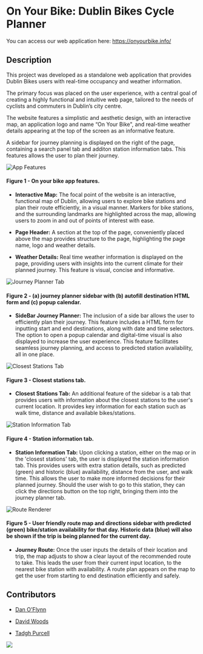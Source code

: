 # On Your Bike: Dublin Bikes Cycle Planner
You can access our web application here: https://onyourbike.info/

## Description
This project was developed as a standalone web application that provides Dublin Bikes users with real-time occupancy and weather information.

The primary focus was placed on the user experience, with a central goal of creating a highly functional and intuitive web page, tailored to the needs of cyclists and commuters in Dublin’s city centre.

The website features a simplistic and aesthetic design, with an interactive map, an application logo and name “On Your Bike", and real-time weather details appearing at the top of the screen as an informative feature. 

A sidebar for journey planning is displayed on the right of the page, containing a search panel tab and additon station information tabs. This features allows the user to plan their journey.

![App Features](https://github.com/TadghPurcell/se-group27-project/blob/main/github_imgs/figure_1.png?raw=true "App Features")
#### Figure 1 - On your bike app features.
- **Interactive Map:** The focal point of the website is an interactive, functional map of Dublin, allowing users to explore bike stations and plan their route efficiently, in a visual manner. Markers for bike stations, and the surrounding landmarks are highlighted across the map, allowing users to zoom in and out of points of interest with ease.

- **Page Header:** A section at the top of the page, conveniently placed above the map provides structure to the page, highlighting the page name, logo and weather details.

- **Weather Details:** Real time weather information is displayed on the page, providing users with insights into the current climate for their planned journey. This feature is visual, concise and informative.

  
![Journey Planner Tab](https://github.com/TadghPurcell/se-group27-project/blob/main/github_imgs/figure_2.png?raw=true "Journey Planner Tab")
#### Figure 2 - (a) journey planner sidebar with (b) autofill destination HTML form and (c) popup calendar.
- **SideBar Journey Planner:** The inclusion of a side bar allows the user to efficiently plan their journey. This feature includes a HTML form for inputting start and end destinations, along with date and time selectors. The option to open a popup calendar and digital-time visual is also displayed to increase the user experience. 
This feature facilitates seamless journey planning, and access to predicted station availability, all in one place.

![Closest Stations Tab](https://github.com/TadghPurcell/se-group27-project/blob/main/github_imgs/figure_3.png?raw=true "Closest Stations Tab")
#### Figure 3 - Closest stations tab.
- **Closest Stations Tab:** An additional feature of the sidebar is a tab that provides users with information about the closest stations to the user's current location. It provides key information for each station such as walk time, distance and available bikes/stations.

![Station Information Tab](https://github.com/TadghPurcell/se-group27-project/blob/main/github_imgs/figure_4.png?raw=true "Station Information Tab")
#### Figure 4 - Station information tab.
- **Station Information Tab:** Upon clicking a station, either on the map or in the 'closest stations' tab, the user is displayed the station information tab. This provides users with extra station details, such as predicted (green) and historic (blue) availability, distance from the user, and walk time. This allows the user to make more informed decisions for their planned journey. Should the user wish to go to this station, they can click the directions  button on the top right, bringing them into the journey planner tab.

![Route Renderer](https://github.com/TadghPurcell/se-group27-project/blob/main/github_imgs/figure_5.png?raw=true "Route Renderer")
#### Figure 5 - User friendly route map and directions sidebar with predicted (green) bike/station availability for that day. Historic data (blue) will also be shown if the trip is being planned for the current day.
- **Journey Route:** Once the user inputs the details of their location and trip, the map adjusts to show a clear layout of the recommended route to take. This leads the user from their current input location, to the nearest bike station with availability. A route plan appears on the map to get the user from starting to end destination efficiently and safely.

## Contributors

<a href='https://github.com/danieloflynn'></a>
- [Dan O'Flynn](https://github.com/danieloflynn)

<a href='https://github.com/DAVIDWOOD5'></a>
- [David Woods](https://github.com/DAVIDWOOD5)

<a href='https://github.com/TadghPurcell'></a>
- [Tadgh Purcell](https://github.com/TadghPurcell)

<img src="https://www.svgrepo.com/show/19878/bike.svg">
